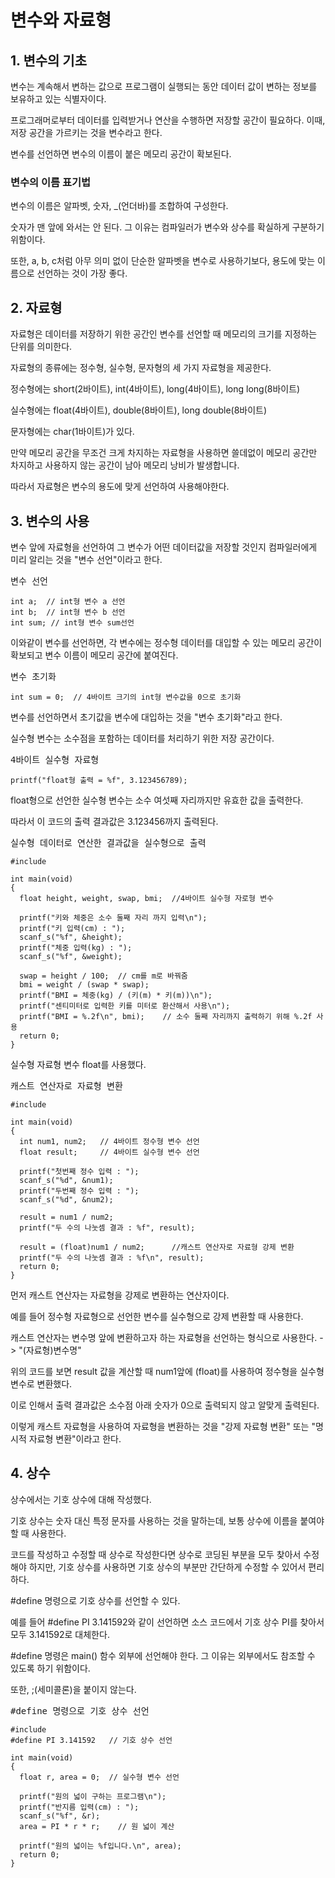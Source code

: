 # 변수와 자료형

## 1. 변수의 기초
 변수는 계속해서 변하는 값으로 프로그램이 실행되는 동안 데이터 값이 변하는 정보를 보유하고 있는 식별자이다.

 프로그래머로부터 데이터를 입력받거나 연산을 수행하면 저장할 공간이 필요하다.
이때, 저장 공간을 가르키는 것을 변수라고 한다. 

변수를 선언하면 변수의 이름이 붙은 메모리 공간이 확보된다.

 ### 변수의 이름 표기법

 변수의 이름은 알파벳, 숫자, _(언더바)를 조합하여 구성한다.

숫자가 맨 앞에 와서는 안 된다. 그 이유는 컴파일러가 변수와 상수를 확실하게 구분하기 위함이다.

또한, a, b, c처럼 아무 의미 없이 단순한 알파벳을 변수로 사용하기보다, 용도에 맞는 이름으로 선언하는 것이 가장 좋다.

## 2. 자료형
 자료형은 데이터를 저장하기 위한 공간인 변수를 선언할 때 메모리의 크기를 지정하는 단위를 의미한다.

자료형의 종류에는 정수형, 실수형, 문자형의 세 가지 자료형을 제공한다.

정수형에는 short(2바이트), int(4바이트), long(4바이트), long long(8바이트)

실수형에는 float(4바이트), double(8바이트), long double(8바이트)

문자형에는 char(1바이트)가 있다.

 만약 메모리 공간을 무조건 크게 차지하는 자료형을 사용하면 쓸데없이 메모리 공간만 차지하고 사용하지 않는 공간이 남아 메모리 낭비가 발생합니다. 

 따라서 자료형은 변수의 용도에 맞게 선언하여 사용해야한다.


## 3. 변수의 사용 
 변수 앞에 자료형을 선언하여 그 변수가 어떤  데이터값을 저장할 것인지 컴파일러에게 미리 알리는 것을 "변수 선언"이라고 한다.

<pre>변수 선언
<code>
int a;  // int형 변수 a 선언
int b;  // int형 변수 b 선언
int sum; // int형 변수 sum선언
</code></pre>
이와같이 변수를 선언하면, 각 변수에는 정수형 데이터를 대입할 수 있는 메모리 공간이 확보되고 변수 이름이 메모리 공간에 붙여진다.

<pre>변수 초기화
<code>
int sum = 0;  // 4바이트 크기의 int형 변수값을 0으로 초기화
</code></pre>
 변수를 선언하면서 초기값을 변수에 대입하는 것을 "변수 초기화"라고 한다.

 
 
 실수형 변수는 소수점을 포함하는 데이터를 처리하기 위한 저장 공간이다.

<pre>4바이트 실수형 자료형
<code>
printf("float형 출력 = %f", 3.123456789);
</code></pre>
float형으로 선언한 실수형 변수는 소수 여섯째 자리까지만 유효한 값을 출력한다.

따라서 이 코드의 출력 결과값은 3.123456까지 출력된다.

<pre>실수형 데이터로 연산한 결과값을 실수형으로 출력
<code>
#include<stdio.h>

int main(void)
{
  float height, weight, swap, bmi;  //4바이트 실수형 자로형 변수

  printf("키와 체중은 소수 둘째 자리 까지 입력\n");
  printf("키 입력(cm) : ");
  scanf_s("%f", &height);
  printf("체중 입력(kg) : ");
  scanf_s("%f", &weight);

  swap = height / 100;  // cm를 m로 바꿔줌
  bmi = weight / (swap * swap);
  printf("BMI = 체중(kg) / (키(m) * 키(m))\n");
  printf("센티미터로 입력한 키를 미터로 환산해서 사용\n");
  printf("BMI = %.2f\n", bmi);    // 소수 둘째 자리까지 출력하기 위해 %.2f 사용
  return 0;
}</code></pre>
 실수형 자료형 변수 float를 사용했다. 

<pre>캐스트 연산자로 자료형 변환
<code>
#include<stdio.h>

int main(void)
{
  int num1, num2;   // 4바이트 정수형 변수 선언
  float result;     // 4바이트 실수형 변수 선언

  printf("첫번째 정수 입력 : ");
  scanf_s("%d", &num1);
  printf("두번째 정수 입력 : ");
  scanf_s("%d", &num2);

  result = num1 / num2;
  printf("두 수의 나눗셈 결과 : %f", result);

  result = (float)num1 / num2;      //캐스트 연산자로 자료형 강제 변환
  printf("두 수의 나눗셈 결과 : %f\n", result);
  return 0;
}</code></pre>
 먼저 캐스트 연산자는 자료형을 강제로 변환하는 연산자이다. 

예를 들어 정수형 자료형으로 선언한 변수를 실수형으로 강제 변환할 때 사용한다.

캐스트 연산자는 변수명 앞에 변환하고자 하는 자료형을 선언하는 형식으로 사용한다. -> "(자료형)변수명"

위의 코드를 보면 result 값을 계산할 때 num1앞에 (float)를 사용하여 정수형을 실수형 변수로 변환했다. 

이로 인해서 출력 결과값은 소수점 아래 숫자가 0으로 출력되지 않고 알맞게 출력된다.

이렇게 캐스트 자료형을 사용하여 자료형을 변환하는 것을 "강제 자료형 변환" 또는 "명시적 자료형 변환"이라고 한다.

## 4. 상수
상수에서는 기호 상수에 대해 작성했다.

기호 상수는 숫자 대신 특정 문자를 사용하는 것을 말하는데, 보통 상수에 이름을 붙여야 할 때 사용한다.

코드를 작성하고 수정할 때 상수로 작성한다면 상수로 코딩된 부분을 모두 찾아서 수정해야 하지만, 기호 상수를 사용하면 기호 상수의 부분만 간단하게 수정할 수 있어서 편리하다.

#define 명령으로 기호 상수를 선언할 수 있다.

예를 들어 #define PI 3.141592와 같이 선언하면 소스 코드에서 기호 상수 PI를 찾아서 모두 3.141592로 대체한다.

#define 명령은 main() 함수 외부에 선언해야 한다. 그 이유는 외부에서도 참조할 수 있도록 하기 위함이다. 

또한, ;(세미콜론)을 붙이지 않는다.

<pre>#define 명령으로 기호 상수 선언
<code>
#include<stdio.h>
#define PI 3.141592   // 기호 상수 선언

int main(void)
{
  float r, area = 0;  // 실수형 변수 선언

  printf("원의 넓이 구하는 프로그램\n");
  printf("반지름 입력(cm) : ");
  scanf_s("%f", &r);
  area = PI * r * r;    // 원 넓이 계산

  printf("원의 넓이는 %f입니다.\n", area);
  return 0;
}</code></pre>


